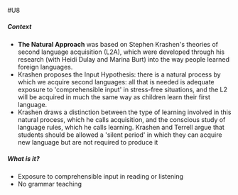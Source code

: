 #U8 
##### Context
- **The Natural Approach** was based on Stephen Krashen's theories of second language acquisition (L2A), which were developed through his research (with Heidi Dulay and Marina Burt) into the way people learned foreign languages.
- Krashen proposes the Input Hypothesis:  there is a natural process by which we acquire second languages: all that is needed is adequate exposure to 'comprehensible input' in stress-free situations, and the L2 will be acquired in much the same way as children learn their first language.
- Krashen draws a distinction between the type of learning involved in this natural process, which he calls acquisition, and the conscious study of language rules, which he calls learning. Krashen and Terrell argue that students should be allowed a 'silent period' in which they can acquire new language but are not required to produce it
##### What is it?
- Exposure to comprehensible input in reading or listening
- No grammar teaching